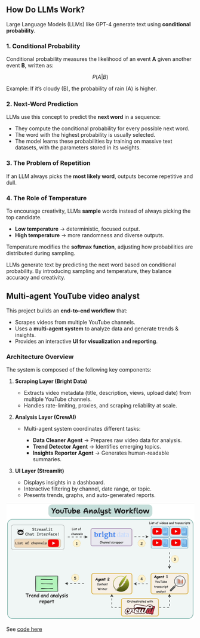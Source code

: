 

## How Do LLMs Work?

Large Language Models (LLMs) like GPT-4 generate text using **conditional probability**.

### 1. Conditional Probability

Conditional probability measures the likelihood of an event **A** given another event **B**, written as:

$$
P(A|B)
$$

Example: If it’s cloudy (B), the probability of rain (A) is higher.



### 2. Next-Word Prediction

LLMs use this concept to predict the **next word** in a sequence:

* They compute the conditional probability for every possible next word.
* The word with the highest probability is usually selected.
* The model learns these probabilities by training on massive text datasets, with the parameters stored in its weights.



### 3. The Problem of Repetition

If an LLM always picks the **most likely word**, outputs become repetitive and dull.



### 4. The Role of Temperature

To encourage creativity, LLMs **sample** words instead of always picking the top candidate.

* **Low temperature** → deterministic, focused output.
* **High temperature** → more randomness and diverse outputs.

Temperature modifies the **softmax function**, adjusting how probabilities are distributed during sampling.

LLMs generate text by predicting the next word based on conditional probability. By introducing sampling and temperature, they balance accuracy and creativity.


## Multi-agent YouTube video analyst

This project builds an **end-to-end workflow** that:
- Scrapes videos from multiple YouTube channels.
- Uses a **multi-agent system** to analyze data and generate trends & insights.
- Provides an interactive **UI for visualization and reporting**.


### Architecture Overview

The system is composed of the following key components:

1. **Scraping Layer (Bright Data)**

   * Extracts video metadata (title, description, views, upload date) from multiple YouTube channels.
   * Handles rate-limiting, proxies, and scraping reliability at scale.

2. **Analysis Layer (CrewAI)**

   * Multi-agent system coordinates different tasks:

     * **Data Cleaner Agent** → Prepares raw video data for analysis.
     * **Trend Detector Agent** → Identifies emerging topics.
     * **Insights Reporter Agent** → Generates human-readable summaries.

3. **UI Layer (Streamlit)**

   * Displays insights in a dashboard.
   * Interactive filtering by channel, date range, or topic.
   * Presents trends, graphs, and auto-generated reports.

![alt text](image.png)


See <a href="youtube_video_analyst/">code here</a>